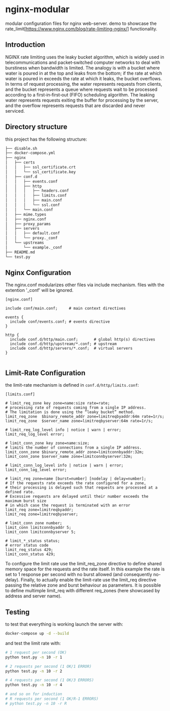 # nginx-modular

modular configuration files for nginx web-server.
demo to showcase the rate_limit[https://www.nginx.com/blog/rate-limiting-nginx/] functionality.

## Introduction

NGINX rate limiting uses the leaky bucket algorithm,
which is widely used in telecommunications and packet‑switched computer networks
to deal with burstiness when bandwidth is limited.
The analogy is with a bucket where water is poured in at the top and leaks from the bottom;
if the rate at which water is poured in exceeds the rate at which it leaks, the bucket overflows.
In terms of request processing, the water represents requests from clients,
and the bucket represents a queue where requests wait to be processed
according to a first‑in‑first‑out (FIFO) scheduling algorithm.
The leaking water represents requests exiting the buffer for processing by the server,
and the overflow represents requests that are discarded and never serviced.

## Directory structure

this project has the following structure:

```sh
├── disable.sh
├── docker-compose.yml
├── nginx
│   ├── certs
│   │   ├── ssl_certificate.crt
│   │   └── ssl_certificate.key
│   ├── conf.d
│   │   ├── events.conf
│   │   ├── http
│   │   │   ├── headers.conf
│   │   │   ├── limits.conf
│   │   │   ├── main.conf
│   │   │   └── ssl.conf
│   │   └── main.conf
│   ├── mime.types
│   ├── nginx.conf
│   ├── proxy_params
│   ├── servers
│   │   ├── default.conf
│   │   └── proxy._conf
│   └── upstreams
│       └── example._conf
├── README.md
└── test.py

```

## Nginx Configuration

The nginx.conf modularizes other files via include mechanism.
files with the extention '\_conf' will be ignored.

```
[nginx.conf]

include conf/main.conf;     # main context directives

events { 
  include conf/events.conf; # events directive
}

http {
  include conf.d/http/main.conf;       # global http(s) directives
  include conf.d/http/upstream/*.conf; # upstream
  include conf.d/http/servers/*.conf;  # virtual servers
}


```


## Limit-Rate Configuration

the limit-rate mechanism is defined in `conf.d/http/limits.conf`:

```
[limits.conf]

# limit_req_zone key zone=name:size rate=rate;
# processing rate of requests coming from a single IP address.
# The limitation is done using the “leaky bucket” method.
limit_req_zone  $binary_remote_addr zone=limitreqbyaddr:64m rate=1r/s;
limit_req_zone  $server_name zone=limitreqbyserver:64m rate=1r/s;

# limit_req_log_level info | notice | warn | error;
limit_req_log_level error;

# limit_conn_zone key zone=name:size;
# limits the number of connections from a single IP address.
limit_conn_zone $binary_remote_addr zone=limitconnbyaddr:32m;
limit_conn_zone $server_name zone=limitconnbyserver:32m;

# limit_conn_log_level info | notice | warn | error;
limit_conn_log_level error;

# limit_req zone=name [burst=number] [nodelay | delay=number];
# If the requests rate exceeds the rate configured for a zone,
# their processing is delayed such that requests are processed at a defined rate.
# Excessive requests are delayed until their number exceeds the maximum burst size
# in which case the request is terminated with an error
limit_req zone=limitreqbyaddr;
limit_req zone=limitreqbyserver;

# limit_conn zone number;
limit_conn limitconnbyaddr 5;
limit_conn limitconnbyserver 5;

# limit_*_status status;
# error status code
limit_req_status 429;
limit_conn_status 429;

```

To configure the limit rate use the limit_req_zone directive to define shared memory space for the requests
and the rate itself. In this example the rate is set to 1 response per second with no burst allowed (and consequently no-delay).
Finally, to actually enable the limit-rate use the limit_req directive passing the relative zone and burst behaviour as parameters.
It is possible to define multimple limit_req with different req_zones (here showcased by address and server name).


## Testing

to test that everything is working launch the server with:
```sh
docker-compose up -d --build
```
and test the limit rate with:
```sh
# 1 request per second (OK)
python test.py -n 10 -r 1

# 2 requests per second (1 OK/1 ERROR)
python test.py -n 10 -r 2

# 4 requests per second (1 OK/3 ERRORS)
python test.py -n 10 -r 4

# and so on for induction
# R requests per second (1 OK/R-1 ERRORS)
# python test.py -n 10 -r R
```
